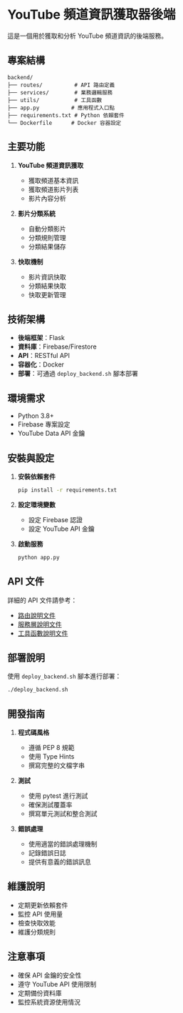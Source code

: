 # YouTube 頻道資訊獲取器後端

這是一個用於獲取和分析 YouTube 頻道資訊的後端服務。

## 專案結構

```
backend/
├── routes/          # API 路由定義
├── services/        # 業務邏輯服務
├── utils/           # 工具函數
├── app.py          # 應用程式入口點
├── requirements.txt # Python 依賴套件
└── Dockerfile      # Docker 容器設定
```

## 主要功能

1. **YouTube 頻道資訊獲取**
   - 獲取頻道基本資訊
   - 獲取頻道影片列表
   - 影片內容分析

2. **影片分類系統**
   - 自動分類影片
   - 分類規則管理
   - 分類結果儲存

3. **快取機制**
   - 影片資訊快取
   - 分類結果快取
   - 快取更新管理

## 技術架構

- **後端框架**：Flask
- **資料庫**：Firebase/Firestore
- **API**：RESTful API
- **容器化**：Docker
- **部署**：可通過 `deploy_backend.sh` 腳本部署

## 環境需求

- Python 3.8+
- Firebase 專案設定
- YouTube Data API 金鑰

## 安裝與設定

1. **安裝依賴套件**
   ```bash
   pip install -r requirements.txt
   ```

2. **設定環境變數**
   - 設定 Firebase 認證
   - 設定 YouTube API 金鑰

3. **啟動服務**
   ```bash
   python app.py
   ```

## API 文件

詳細的 API 文件請參考：
- [路由說明文件](routes/README.md)
- [服務層說明文件](services/README.md)
- [工具函數說明文件](utils/README.md)

## 部署說明

使用 `deploy_backend.sh` 腳本進行部署：
```bash
./deploy_backend.sh
```

## 開發指南

1. **程式碼風格**
   - 遵循 PEP 8 規範
   - 使用 Type Hints
   - 撰寫完整的文檔字串

2. **測試**
   - 使用 pytest 進行測試
   - 確保測試覆蓋率
   - 撰寫單元測試和整合測試

3. **錯誤處理**
   - 使用適當的錯誤處理機制
   - 記錄錯誤日誌
   - 提供有意義的錯誤訊息

## 維護說明

- 定期更新依賴套件
- 監控 API 使用量
- 檢查快取效能
- 維護分類規則

## 注意事項

- 確保 API 金鑰的安全性
- 遵守 YouTube API 使用限制
- 定期備份資料庫
- 監控系統資源使用情況